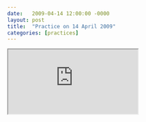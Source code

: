 ```yaml
---
date:   2009-04-14 12:00:00 -0000
layout: post
title:  "Practice on 14 April 2009"
categories: [practices]
---
```

<iframe src="https://www.youtube.com/embed/9wFHb6EaRs8?rel=0" allowfullscreen="allowfullscreen"></iframe>
